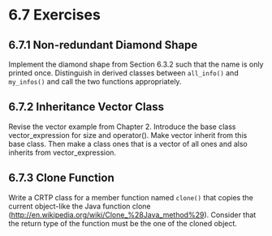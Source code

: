 # 6.7 Exercises

##  6.7.1 Non-redundant Diamond Shape

Implement the diamond shape from Section 6.3.2 such that the name is only printed once.
Distinguish in derived classes between `all_info()` and `my_infos()` and call the two functions
appropriately.

## 6.7.2 Inheritance Vector Class

Revise the vector example from Chapter 2. Introduce the base class vector_expression for
size and operator(). Make vector inherit from this base class. Then make a class ones that
is a vector of all ones and also inherits from vector_expression.

## 6.7.3 Clone Function

Write a CRTP class for a member function named `clone()` that copies the current object-like the Java function clone (http://en.wikipedia.org/wiki/Clone_%28Java_method%29).
Consider that the return type of the function must be the one of the cloned object.

